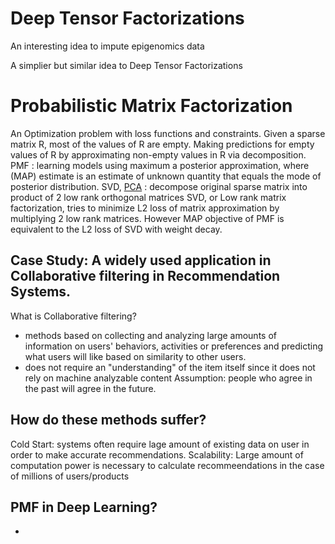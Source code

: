 # Deep Tensor Factorizations

An interesting idea to impute epigenomics data

A simplier but similar idea to Deep Tensor Factorizations

# Probabilistic Matrix Factorization 

An Optimization problem with loss functions and constraints. Given a sparse matrix R, most of the values of R are empty.
Making predictions for empty values of R by approximating non-empty values in R via decomposition. 
PMF : learning models using maximum a posterior approximation, where (MAP) estimate is an estimate of unknown quantity that equals the mode of posterior distribution. 
SVD, [PCA](/_posts/ml-basic.md#L120) : decompose original sparse matrix into product of 2 low rank orthogonal matrices 
SVD, or Low rank matrix factorization, tries to minimize L2 loss of matrix approximation by multiplying 2 low rank matrices. 
However MAP objective of PMF is equivalent to the L2 loss of SVD with weight decay. 

## Case Study: A widely used application in Collaborative filtering in Recommendation Systems. 
What is Collaborative filtering? 
- methods based on collecting and analyzing large amounts of information on users' behaviors, activities or preferences and predicting what users will like based on similarity to other users. 
- does not require an "understanding" of the item itself since it does not rely on machine analyzable content 
Assumption: people who agree in the past will agree in the future. 

## How do these methods suffer? 
Cold Start: systems often require lage amount of existing data on user in order to make accurate recommendations. 
Scalability: Large amount of computation power is necessary to calculate recommeendations in the case of millions of users/products 


## PMF in Deep Learning? 
- 
